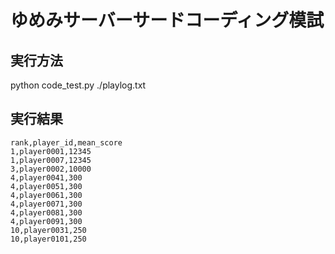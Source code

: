 # ゆめみサーバーサードコーディング模試


## 実行方法


python code_test.py ./playlog.txt


## 実行結果


```
rank,player_id,mean_score
1,player0001,12345
1,player0007,12345
3,player0002,10000
4,player0041,300
4,player0051,300
4,player0061,300
4,player0071,300
4,player0081,300
4,player0091,300
10,player0031,250
10,player0101,250
```
